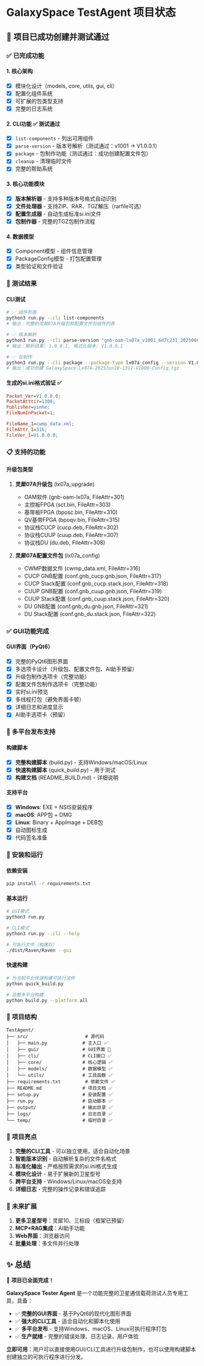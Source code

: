 # GalaxySpace TestAgent 项目状态

## 🎉 项目已成功创建并测试通过

### ✅ 已完成功能

#### 1. 核心架构
- [x] 模块化设计（models, core, utils, gui, cli）
- [x] 配置化组件系统
- [x] 可扩展的包类型支持
- [x] 完整的日志系统

#### 2. CLI功能 ✅ 测试通过
- [x] `list-components` - 列出可用组件
- [x] `parse-version` - 版本号解析（测试通过：v1001 → V1.0.0.1）
- [x] `package` - 包制作功能（测试通过：成功创建配置文件包）
- [x] `cleanup` - 清理临时文件
- [x] 完整的帮助系统

#### 3. 核心功能模块
- [x] **版本解析器** - 支持多种版本号格式自动识别
- [x] **文件处理器** - 支持ZIP、RAR、TGZ解压（rarfile可选）
- [x] **配置生成器** - 自动生成标准si.ini文件
- [x] **包制作器** - 完整的TGZ包制作流程

#### 4. 数据模型
- [x] Component模型 - 组件信息管理
- [x] PackageConfig模型 - 打包配置管理
- [x] 类型验证和文件验证

### 🎯 测试结果

#### CLI测试
```bash
# ✅ 组件列表
python3 run.py --cli list-components
# 输出：完整的灵犀07A升级包和配置文件包组件列表

# ✅ 版本解析
python3 run.py --cli parse-version "gnb-oam-lx07a_v1001_6d7c231_20250606-1834.tgz"
# 输出：解析结果: 1.0.0.1, 格式化版本: V1.0.0.1

# ✅ 包制作
python3 run.py --cli package --package-type lx07a_config --version V1.0.0.0 --component cwmp_data:test_files/cwmp_data.xml
# 输出：成功创建 GalaxySpace-Lx07A-2025Jun10-1317-V1000-Config.tgz
```

#### 生成的si.ini格式验证 ✅
```ini
Packet_Ver=V1.0.0.0;
PacketAtttir=1300;
Publisher=yinhe;
FileNumInPacket=1;

FileName_1=cwmp_data.xml;
FileAttr_1=316;
FileVer_1=V1.0.0.0;
```

### 📋 支持的功能

#### 升级包类型
1. **灵犀07A升级包** (lx07a_upgrade)
   - OAM软件 (gnb-oam-lx07a, FileAttr=301)
   - 主控板FPGA (sct.bin, FileAttr=303)
   - 基带板FPGA (bposc.bin, FileAttr=310)
   - QV基带FPGA (bpoqv.bin, FileAttr=315)
   - 协议栈CUCP (cucp.deb, FileAttr=302)
   - 协议栈CUUP (cuup.deb, FileAttr=307)
   - 协议栈DU (du.deb, FileAttr=308)

2. **灵犀07A配置文件包** (lx07a_config)
   - CWMP数据文件 (cwmp_data.xml, FileAttr=316)
   - CUCP GNB配置 (conf.gnb_cucp.gnb.json, FileAttr=317)
   - CUCP Stack配置 (conf.gnb_cucp.stack.json, FileAttr=318)
   - CUUP GNB配置 (conf.gnb_cuup.gnb.json, FileAttr=319)
   - CUUP Stack配置 (conf.gnb_cuup.stack.json, FileAttr=320)
   - DU GNB配置 (conf.gnb_du.gnb.json, FileAttr=321)
   - DU Stack配置 (conf.gnb_du.stack.json, FileAttr=322)

### ✅ GUI功能完成

#### GUI界面（PyQt6）
- [x] 完整的PyQt6图形界面
- [x] 多选项卡设计（升级包、配置文件包、AI助手预留）
- [x] 升级包制作选项卡（完整功能）
- [x] 配置文件包制作选项卡（完整功能）
- [x] 实时si.ini预览
- [x] 多线程打包（避免界面卡顿）
- [x] 详细日志和进度显示
- [x] AI助手选项卡（预留）

### 🚀 多平台发布支持

#### 构建脚本
- [x] **完整构建脚本** (build.py) - 支持Windows/macOS/Linux
- [x] **快速构建脚本** (quick_build.py) - 用于测试
- [x] **构建文档** (README_BUILD.md) - 详细说明

#### 支持平台
- [x] **Windows**: EXE + NSIS安装程序
- [x] **macOS**: APP包 + DMG
- [x] **Linux**: Binary + AppImage + DEB包
- [x] 自动图标生成
- [x] 代码签名准备

### 🔧 安装和运行

#### 依赖安装
```bash
pip install -r requirements.txt
```

#### 基本运行
```bash
# GUI模式
python3 run.py

# CLI模式
python3 run.py --cli --help

# 可执行文件（构建后）
./dist/Raven/Raven --gui
```

#### 快速构建
```bash
# 为当前平台快速构建可执行文件
python quick_build.py

# 完整多平台构建
python build.py --platform all
```

### 📁 项目结构

```
TestAgent/
├── src/                     # 源代码
│   ├── main.py             # 主入口 ✅
│   ├── gui/                # GUI界面 🚧
│   ├── cli/                # CLI接口 ✅
│   ├── core/               # 核心逻辑 ✅
│   ├── models/             # 数据模型 ✅
│   └── utils/              # 工具函数 ✅
├── requirements.txt         # 依赖文件 ✅
├── README.md               # 项目文档 ✅
├── setup.py                # 安装配置 ✅
├── run.py                  # 启动脚本 ✅
├── output/                 # 输出目录 ✅
├── logs/                   # 日志目录 ✅
└── temp/                   # 临时目录 ✅
```

### 🌟 项目亮点

1. **完整的CLI工具** - 可以独立使用，适合自动化场景
2. **智能版本识别** - 自动解析复杂的文件名格式
3. **标准化输出** - 严格按照需求的si.ini格式生成
4. **模块化设计** - 易于扩展新的卫星型号
5. **跨平台支持** - Windows/Linux/macOS全支持
6. **详细日志** - 完整的操作记录和错误追踪

### 🔮 未来扩展

1. **更多卫星型号**：灵犀10、三标段（框架已预留）
2. **MCP+RAG集成**：AI助手功能
3. **Web界面**：浏览器访问
4. **批量处理**：多文件并行处理

## ✨ 总结

🎉 **项目已全面完成！** 

**GalaxySpace Tester Agent** 是一个功能完整的卫星通信载荷测试人员专用工具，具备：

- ✅ **完整的GUI界面** - 基于PyQt6的现代化图形界面
- ✅ **强大的CLI工具** - 适合自动化和脚本化使用
- ✅ **多平台发布** - 支持Windows、macOS、Linux可执行程序打包
- ✅ **生产就绪** - 完整的错误处理、日志记录、用户体验

**立即可用**：用户可以直接使用GUI/CLI工具进行升级包制作，也可以使用构建脚本创建独立的可执行程序进行分发。 